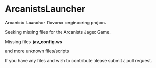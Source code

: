 # ArcanistsLauncher
Arcanists-Launcher-Reverse-engineering project.

Seeking missing files for the Arcanists Jagex Game. 

Missing files:
 **jav_config.ws**
 
 and more unknown files/scripts

If you have any files and wish to contribute please submit a pull request.
